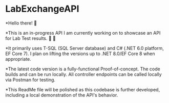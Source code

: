 # LabExchangeAPI

*Hello there! :wave:

*This is an in-progress API I am currently working on to showcase an API for Lab Test results. :hospital: :incoming_envelope:

*It primarily uses T-SQL (SQL Server database) and C# (.NET 6.0 platform, EF Core 7). I plan on lifting the versions up to .NET 8.0/EF Core 8 when appropriate. 

*The latest code version is a fully-functional Proof-of-concept. The code builds and can be run locally. All controller endpoints can be called locally via Postman for testing. 

*This ReadMe file will be polished as this codebase is further developed, including a local demonstration of the API's behavior. 
